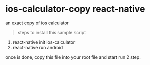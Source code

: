 # ios-calculator-copy react-native
an exact copy of ios calculator
> steps to install this sample script
  1. react-native init ios-calculator
  2. react-native run android
  
 once is done, copy this file into your root file and start run 2 step.
 
